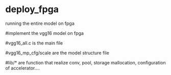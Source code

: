 # deploy_fpga
running the entire model on fpga

#implement the vgg16 model on fpga

#vgg16_all.c is the main file

#vgg16_mp_cfg/scale are the model structure file

#lib/*  are function that realize conv, pool, storage mallocation, configuration of accelerator....
